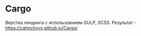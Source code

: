 # Cargo
Верстка лендинга с использовнием GULP, SCSS.
Результат - https://cahnchoys.github.io/Cargo/
